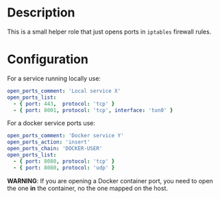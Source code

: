 # Description

This is a small helper role that just opens ports in `iptables` firewall rules.

# Configuration

For a service running locally use:
```yaml
open_ports_comment: 'Local service X'
open_ports_list:
  - { port: 443,  protocol: 'tcp' }
  - { port: 8001, protocol: 'tcp', interface: 'tun0' }
```
For a docker service ports use:
```yaml
open_ports_comment: 'Docker service Y'
open_ports_action: 'insert'
open_ports_chain: 'DOCKER-USER'
open_ports_list:
  - { port: 8080, protocol: 'tcp' }
  - { port: 8080, protocol: 'udp' }
```
__WARNING__: If you are opening a Docker container port, you need to open the one __in__ the container, no the one mapped on the host.
